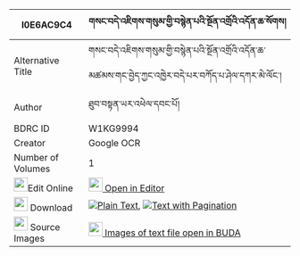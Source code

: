|I0E6AC9C4|གསང་བདེ་འཇིགས་གསུམ་གྱི་བསྙེན་པའི་སྔོན་འགྲོའི་འདོན་ཆ་སོགས། 
| --- | --- 
|Alternative Title |གསང་བདེ་འཇིགས་གསུམ་གྱི་བསྙེན་པའི་སྔོན་འགྲོའི་འདོན་ཆ་མཚམས་གང་བྱེད་ཀྱང་འཁྱེར་བདེ་པར་བཀོད་པ་ཤེལ་དཀར་མེ་ལོང་།
|Author| ཐུབ་བསྟན་ཡར་འཕེལ་དབང་པོ།
|BDRC ID | W1KG9994
|Creator | Google OCR
|Number of Volumes| 1
|<img width="25" src="https://img.icons8.com/color/25/000000/edit-property.png">Edit Online| [<img width="25" src="https://avatars.githubusercontent.com/u/45091458?s=200&v=4"> Open in Editor](http://editor.openpecha.org/I0E6AC9C4)
|<img width="25" src="https://img.icons8.com/fluent/48/000000/download-2.png"/>  Download | [![](https://img.icons8.com/color/20/000000/txt.png)Plain Text](https://github.com/Openpecha/I0E6AC9C4/releases/download/v1/sang_de_jik_sum_gyi_nyenpa_i_n_plain_I0E6AC9C4.zip), [![](https://img.icons8.com/color/20/000000/txt.png)Text with Pagination](https://github.com/Openpecha/I0E6AC9C4/releases/download/v1/sang_de_jik_sum_gyi_nyenpa_i_n_pages_I0E6AC9C4.zip)
|<img width="25" src="https://img.icons8.com/plasticine/100/000000/pictures-folder.png"/>  Source Images | [<img width="25" src="https://library.bdrc.io/icons/BUDA-small.svg"> Images of text file open in BUDA](https://library.bdrc.io/show/bdr:W1KG9994)